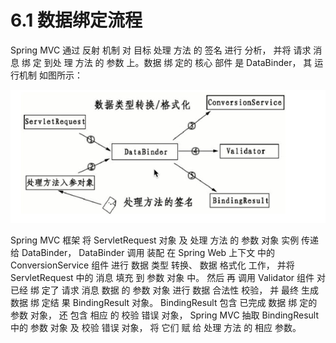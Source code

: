 # 6.1 数据绑定流程

Spring MVC 通过 反射 机制 对 目标 处理 方法 的 签名 进行 分析， 并将 请求 消息 绑 定 到处 理 方法 的 参数 上。数据 绑 定的 核心 部件 是 DataBinder， 其 运行机制 如图所示：

![](/assets/数据绑定运行机制.png)

Spring MVC 框架 将 ServletRequest 对象 及 处理 方法 的 参数 对象 实例 传递 给 DataBinder， DataBinder 调用 装配 在 Spring Web 上下文 中的 ConversionService 组件 进行 数据 类型 转换、 数据 格式化 工作， 并将 ServletRequest 中的 消息 填充 到 参数 对象 中。 然后 再 调用 Validator 组件 对 已经 绑 定了 请求 消息 数据 的 参数 对象 进行 数据 合法性 校验， 并 最终 生成 数据 绑 定结 果 BindingResult 对象。 BindingResult 包含 已完成 数据 绑 定的 参数 对象， 还 包含 相应 的 校验 错误 对象， Spring MVC 抽取 BindingResult 中的 参数 对象 及 校验 错误 对象， 将 它们 赋 给 处理 方法 的 相应 参数。





